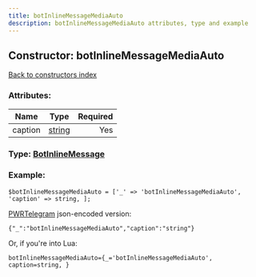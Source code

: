 ```yaml
---
title: botInlineMessageMediaAuto
description: botInlineMessageMediaAuto attributes, type and example
---
```

## Constructor: botInlineMessageMediaAuto  
[Back to constructors index](index.md)



### Attributes:

| Name     |    Type       | Required |
|----------|:-------------:|---------:|
|caption|[string](../types/string.md) | Yes|



### Type: [BotInlineMessage](../types/BotInlineMessage.md)


### Example:

```
$botInlineMessageMediaAuto = ['_' => 'botInlineMessageMediaAuto', 'caption' => string, ];
```  

[PWRTelegram](https://pwrtelegram.xyz) json-encoded version:

```
{"_":"botInlineMessageMediaAuto","caption":"string"}
```


Or, if you're into Lua:  


```
botInlineMessageMediaAuto={_='botInlineMessageMediaAuto', caption=string, }

```



